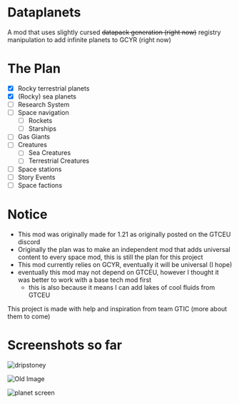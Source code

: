 # Dataplanets
A mod that uses slightly cursed ~~datapack generation (right now)~~ registry manipulation to add infinite planets to GCYR (right now)

# The Plan
- [x] Rocky terrestrial planets
- [x] (Rocky) sea planets
-  [ ] Research System
- [ ] Space navigation
  - [ ] Rockets
  -  [ ] Starships
- [ ] Gas Giants
- [ ] Creatures
  - [ ] Sea Creatures
  - [ ] Terrestrial Creatures
- [ ] Space stations 
- [ ] Story Events
- [ ] Space factions

# Notice
- This mod was originally made for 1.21 as originally posted on the GTCEU discord
- Originally the plan was to make an independent mod that adds universal content to every space mod, this is still the plan for this project
- This mod currently relies on GCYR, eventually it will be universal (I hope)
- eventually this mod may not depend on GTCEU, however I thought it was better to work with a base tech mod first
  - this is also because it means I can add lakes of cool fluids from GTCEU

This project is made with help and inspiration from team GTIC (more about them to come)

# Screenshots so far
![dripstoney](https://i.ibb.co/TBFJc4w/image-2025-01-13-111337253.png)

![Old Image](https://media.discordapp.net/attachments/1293662592212009061/1293662592975245384/Screenshot_2024-10-09_204118.png?ex=678617ed&is=6784c66d&hm=64878e2b7b795a115d9b7f237b4965b3ae54a21934119a3eaba35871f0a25f36&=&format=webp&quality=lossless&width=1275&height=671)

![planet screen](https://media.discordapp.net/attachments/1293662592212009061/1293662592539033662/Screenshot_2024-10-09_203734.png?ex=678617ed&is=6784c66d&hm=2323c84259425bbfdca8bb6356e43e73ac5942d2d501439128b1264b15363c63&=&format=webp&quality=lossless&width=1060&height=671)